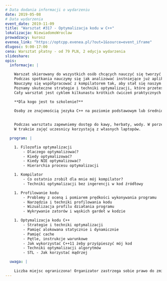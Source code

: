 ```yaml
---
# Data dodania informacji o wydarzeniu
date: 2019-05-08
# Data wydarzenia
event_date: 2019-11-09
title: "Warsztat #317 - Optymalizacja kodu w C++"
lokalizacja: NiewiadomoWroclaw
prowadzacy: kurosz
evenea_link: "https://optcpp.evenea.pl/?out=1&source=event_iframe"
dlugosc: 9:00-17:00
cena: Warsztat płatny - od 79 PLN, 2 edycja wydarzenia
slideshare:
opis:
  informacje: |

    Warszat skierowany do wszystkich osób chcących nauczyć się tworzyć szybsze oprogramowanie w języku C++. 
    Podczas spotkania nauczymy się jak analizować instniejące już aplikacje, jak znajdować ich wąskie gardła oraz jak przyspieszać działanie całego programu.
    Nauczymy się współpracować z kompilatorem tak, aby stał się naszym sprzymierzeńcem w walce o prędkość wykonywania kodu. 
    Poznamy skuteczne strategie i techniki optymalizacji, które przetestujemy na praktycznych przykładach pisząc, testując i usprawniając kod na żywo podczas warsztatu. 
    Cały warsztat jest cyklem kilkunastu krótkich ćwiczeń praktycznych poprzedzonych zwięzłymi wstępami teoretycznymi.

    **Dla kogo jest to szkolenie?**
    
    Osoby ze znajomością jezyka C++ na poziomie podstawowym lub średnio-zaawansowanym chcące dowiedzieć się czegoś nowego. Programiści systemów wbudowanych, osoby aspirujące do lub pracujące w środowisku Game Dev.
    

    Podczas warsztatu zapewniemy dostęp do kawy, herbaty, wody. W porze obiadowej zapewniamy pizzę w wersji mięsnej lub wegeteriańskiej.
    W trakcie zajęć uczesnicy korzystają z własnych laptopów.

  program: |

    1. Filozofia optymalizacji
        - Dlaczego optymalizować?
        - Kiedy optymalizować?
        - Kiedy NIE optymalizować?
        - Hierarchia procesu optymalizacji

    1. Kompilator
        - Co ostatnio zrobił dla mnie mój kompilator?
        - Techniki optymalizacji bez ingerencji w kod źródłowy

    1. Profilowanie kodu
        - Problemy z oceną i pomiarem prędkości wykonywania programu
        - Narzędzia i techniki profilowania kodu
        - Wizualizacja profilu działania programu
        - Wykrywanie zatorów i wąskich gardeł w kodzie

    1. Optymalizacja kodu C++
        - Strategie i techniki optymalizacji
        - Pamięć alokowana statycznie i dynamicznie
        - Pamięć cache
        - Pętle, instrukcje warunkowe
        - Jak wykorzystać C++11 żeby przyśpieszyć mój kod
        - Techniki optymalizacji algorytmów
        - STL - Jak korzystać mądrzej

  uwaga: |
 
    Liczba miejsc ograniczona! Organizator zastrzega sobie prawo do zmiany lokalizacji wydarzenia oraz jego odwołania w przypadku niezgłoszenia się minimalnej liczby uczestników. 
---
```

